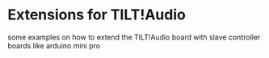 # Extensions for TILT!Audio

some examples on how to extend the TILT!Audio board with slave controller boards like arduino mini pro
